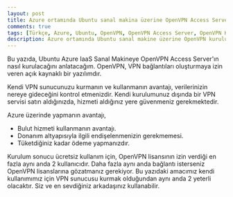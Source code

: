 ```yaml
---
layout: post
title: Azure ortamında Ubuntu sanal makina üzerine OpenVPN Access Server kurulumu
comments: true
tags: [Türkçe, Azure, Ubuntu, OpenVPN, OpenVPN Access Server, OpenVPN Kurulumu, VPN, Putty]
description: Azure ortamında Ubuntu sanal makine üzerine OpenVPN kurulumu ve kullanımı.
---
```


Bu yazıda, Ubuntu Azure IaaS Sanal Makineye OpenVPN Access Server'ın nasıl kurulacağını anlatacağım. 
OpenVPN, VPN bağlantıları oluşturmaya izin veren açık kaynaklı bir yazılımdır.

Kendi VPN sunucunuzu kurmanın ve kullanmanın avantajı, verilerinizin nereye gideceğini kontrol etmenizdir. 
Kendi kurulumunuz dışında bir VPN servisi satın aldığınızda, hizmeti aldığınız yere güvenmeniz gerekmektedir.

Azure üzerinde yapmanın avantajı,

* Bulut hizmeti kullanmanın avantajı.
* Donanım altyapısıyla ilgili endişelenmenizin gerekmemesi.
* Tüketdiğiniz kadar ödeme yapmanızdır.

Kurulum sonucu ücretsiz kullanım için, OpenVPN lisansının izin verdiği en fazla aynı anda 2 kullanıcıdır.
Daha fazla aynı anda bağlantı isterseniz OpenVPN lisanslarına gözatmanız gerekiyor. Bu yazıdaki amacımız kendi kullanımımız için VPN sunucusu
kurmak olduğundan aynı anda 2 yeterli olacaktır. Siz ve en sevdiğiniz arkadaşınız kullanabilir.